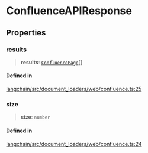 ConfluenceAPIResponse
=====================

Properties[](#properties "Direct link to Properties")
------------------------------------------------------

### results[](#results "Direct link to results")

> **results**: [`ConfluencePage`](/docs/api/document_loaders_web_confluence/interfaces/ConfluencePage)\[\]

#### Defined in[](#defined-in "Direct link to Defined in")

[langchain/src/document\_loaders/web/confluence.ts:25](https://github.com/hwchase17/langchainjs/blob/1c1274d/langchain/src/document_loaders/web/confluence.ts#L25)

### size[](#size "Direct link to size")

> **size**: `number`

#### Defined in[](#defined-in-1 "Direct link to Defined in")

[langchain/src/document\_loaders/web/confluence.ts:24](https://github.com/hwchase17/langchainjs/blob/1c1274d/langchain/src/document_loaders/web/confluence.ts#L24)